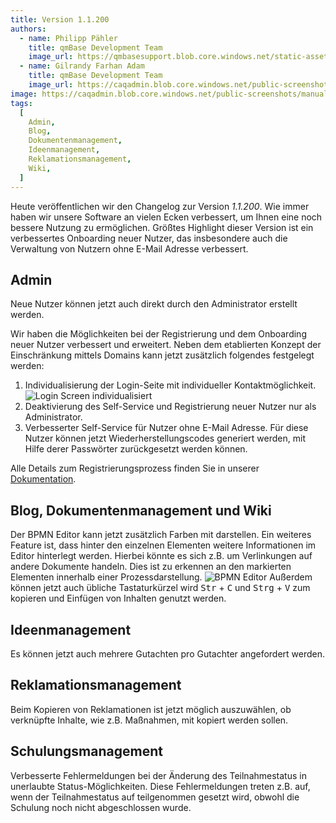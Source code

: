 ```yaml
---
title: Version 1.1.200
authors:
  - name: Philipp Pähler
    title: qmBase Development Team
    image_url: https://qmbasesupport.blob.core.windows.net/static-assets/img/persons/paehler_round.png
  - name: Gilrandy Farhan Adam
    title: qmBase Development Team
    image_url: https://caqadmin.blob.core.windows.net/public-screenshots/manual-screenshots/gilrand-profile-picture.jpg
image: https://caqadmin.blob.core.windows.net/public-screenshots/manual-screenshots/2024-05-02_bpmnColor.png
tags:
  [
    Admin,
    Blog,
    Dokumentenmanagement,
    Ideenmanagement,
    Reklamationsmanagement,
    Wiki,
  ]
---
```


Heute veröffentlichen wir den Changelog zur Version _1.1.200_. Wie immer haben wir unsere Software an vielen Ecken verbessert, um Ihnen eine noch bessere Nutzung zu ermöglichen.
Größtes Highlight dieser Version ist ein verbessertes Onboarding neuer Nutzer, das insbesondere auch die Verwaltung von Nutzern ohne E-Mail Adresse verbessert.

<!--truncate-->

## Admin

Neue Nutzer können jetzt auch direkt durch den Administrator erstellt werden.

Wir haben die Möglichkeiten bei der Registrierung und dem Onboarding neuer Nutzer verbessert und erweitert. Neben dem etablierten Konzept der Einschränkung mittels Domains kann jetzt zusätzlich folgendes festgelegt werden:

1. Individualisierung der Login-Seite mit individueller Kontaktmöglichkeit.
   ![Login Screen individualisiert](https://caqadmin.blob.core.windows.net/public-screenshots/manual-screenshots/2024-05-02_loginScreenCustomized.png)
2. Deaktivierung des Self-Service und Registrierung neuer Nutzer nur als Administrator.
3. Verbesserter Self-Service für Nutzer ohne E-Mail Adresse. Für diese Nutzer können jetzt Wiederherstellungscodes generiert werden, mit Hilfe derer Passwörter zurückgesetzt werden können.

Alle Details zum Registrierungsprozess finden Sie in unserer [Dokumentation](/docs/account/account-register).

## Blog, Dokumentenmanagement und Wiki

Der BPMN Editor kann jetzt zusätzlich Farben mit darstellen. Ein weiteres Feature ist, dass hinter den einzelnen Elementen weitere Informationen im Editor hinterlegt werden.
Hierbei könnte es sich z.B. um Verlinkungen auf andere Dokumente handeln.
Dies ist zu erkennen an den markierten Elementen innerhalb einer Prozessdarstellung.
![BPMN Editor](https://caqadmin.blob.core.windows.net/public-screenshots/manual-screenshots/2024-05-02_bpmnColor.png)
Außerdem können jetzt auch übliche Tastaturkürzel wird <kbd>Str</kbd> + <kbd>C</kbd> und <kbd>Strg</kbd> + <kbd>V</kbd> zum kopieren und Einfügen von Inhalten genutzt werden.

## Ideenmanagement

Es können jetzt auch mehrere Gutachten pro Gutachter angefordert werden.

## Reklamationsmanagement

Beim Kopieren von Reklamationen ist jetzt möglich auszuwählen, ob verknüpfte Inhalte, wie z.B. Maßnahmen, mit kopiert werden sollen.

## Schulungsmanagement

Verbesserte Fehlermeldungen bei der Änderung des Teilnahmestatus in unerlaubte Status-Möglichkeiten. Diese Fehlermeldungen treten z.B. auf, wenn der Teilnahmestatus auf teilgenommen gesetzt wird, obwohl die Schulung noch nicht abgeschlossen wurde.
